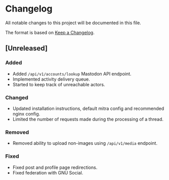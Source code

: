# Changelog

All notable changes to this project will be documented in this file.

The format is based on [Keep a Changelog](https://keepachangelog.com/en/1.0.0/).

## [Unreleased]

### Added

- Added `/api/v1/accounts/lookup` Mastodon API endpoint.
- Implemented activity delivery queue.
- Started to keep track of unreachable actors.

### Changed

- Updated installation instructions, default mitra config and recommended nginx config.
- Limited the number of requests made during the processing of a thread.

### Removed

- Removed ability to upload non-images using `/api/v1/media` endpoint.

### Fixed

- Fixed post and profile page redirections.
- Fixed federation with GNU Social.

